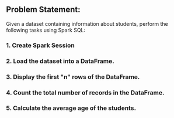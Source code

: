 ## Problem Statement:
Given a dataset containing information about students, perform the following tasks using Spark SQL:

### 1. Create Spark Session

### 2. Load the dataset into a DataFrame.

### 3. Display the first "n" rows of the DataFrame.

### 4. Count the total number of records in the DataFrame.

### 5. Calculate the average age of the students.
